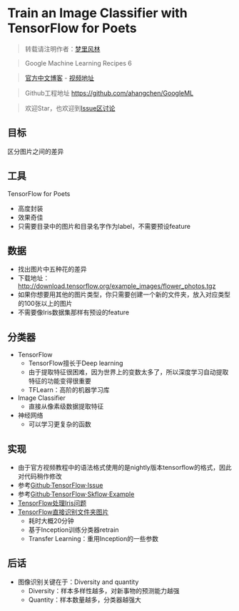# Train an Image Classifier with TensorFlow for Poets

> 转载请注明作者：[梦里风林](https://github.com/ahangchen)

> Google Machine Learning Recipes 6

> [官方中文博客](http://chinagdg.org/2016/03/machine-learning-recipes-for-new-developers) - [视频地址](http://v.youku.com/v_show/id_XMTU2Njk0Njc3Ng==.html?f=26979872&from=y1.7-3)

> Github工程地址 https://github.com/ahangchen/GoogleML

> 欢迎Star，也欢迎到[Issue区讨论](https://github.com/ahangchen/GoogleML/issues)

## 目标
区分图片之间的差异
## 工具
TensorFlow for Poets

- 高度封装
- 效果奇佳
- 只需要目录中的图片和目录名字作为label，不需要预设feature

## 数据
- 找出图片中五种花的差异
- 下载地址：http://download.tensorflow.org/example_images/flower_photos.tgz
- 如果你想要用其他的图片类型，你只需要创建一个新的文件夹，放入对应类型的100张以上的图片
- 不需要像Iris数据集那样有预设的feature

## 分类器
- TensorFlow
  - TensorFlow擅长于Deep learning
  - 由于提取特征很困难，因为世界上的变数太多了，所以深度学习自动提取特征的功能变得很重要
  - TFLearn：高阶的机器学习库
- Image Classifier
  - 直接从像素级数据提取特征
- 神经网络
  - 可以学习更复杂的函数
  
## 实现
- 由于官方视频教程中的语法格式使用的是nightly版本tensorflow的格式，因此对代码稍作修改
- 参考[Github·TensorFlow·Issue](https://github.com/tensorflow/tensorflow/issues/2421)
- 参考[Github·TensorFlow·Skflow·Example](https://github.com/tensorflow/tensorflow/tree/r0.8/tensorflow/examples/skflow)
- [TensorFlow处理Iris问题](../../src/tflearn_iris.py)
- [TensorFlow直接识别文件夹图片](https://codelabs.developers.google.com/codelabs/tensorflow-for-poets/index.html?index=..%2F..%2Findex#4)
  - 耗时大概20分钟
  - 基于Inception训练分类器retrain
  - Transfer Learning：重用Inception的一些参数
  
## 后话
- 图像识别关键在于：Diversity and quantity
  - Diversity：样本多样性越多，对新事物的预测能力越强
  - Quantity：样本数量越多，分类器越强大
